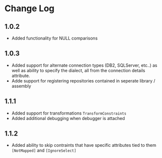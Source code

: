 # Change Log

## 1.0.2

- Added functionality for NULL comparisons

## 1.0.3

- Added support for alternate connection types (DB2, SQLServer, etc..) as well as ability to specify the dialect, all from the connection details attribute.
- Adde support for registering repositories contained in seperate library / assembly

## 1.1.1

- Added support for transformations `TransformConstraints`
- Added additional debugging when debugger is attached

## 1.1.2

- Added ability to skip contraints that have specific attributes tied to them `[NotMapped]` and `[IgnoreSelect]`

